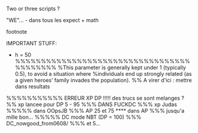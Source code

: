 Two or three scripts ?

"WE"... - dans tous les expect + math

footnote



IMPORTANT STUFF:
- h = 50
%%%%%%%%%%%%%%%%%%%%%%%%%%%%%%%%%%%%%%%%%%
%This parameter is generally kept under 1 (typically 0.5), to avoid a situation where
%individuals end up strongly related (as a given heroes’ family invades the population).
%% A virer d'ici : mettre dans resultats



     




%%%%%%%%%%% ERREUR XP DP !!!!! des trucs se sont melanges ?
%% xp lancee pour DP 5 - 95    %%% DANS FUCKDC
%%% xp Judas %%%%% dans OOpsJB
%%%  AP 25 et 75 **** dans AP       %%% jusqu'a mille bon...
%%%%% DC mode NBT (DP = 100)           %%% DC_nowgood_from0608/ %%% et 5...